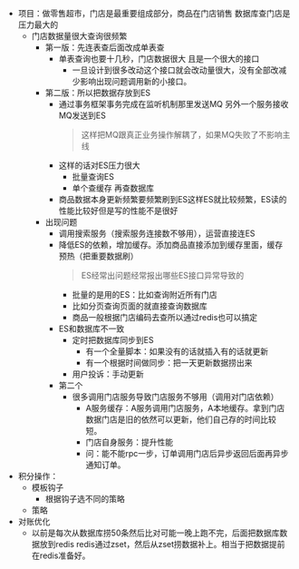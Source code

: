 - 项目：做零售超市，门店是最重要组成部分，商品在门店销售 数据库查门店是压力最大的
	- 门店数据量很大查询很频繁
		- 第一版：先连表查后面改成单表查
			- 单表查询也要十几秒，门店数据很大 且是一个很大的接口
				- 一旦设计到很多改动这个接口就会改动量很大，没有全部改减少影响出现问题调用新的小接口。
		- 第二版：所以把数据存放到ES
			- 通过事务框架事务完成在监听机制那里发送MQ 另外一个服务接收MQ发送到ES
			  > 这样把MQ跟真正业务操作解耦了，如果MQ失败了不影响主线
			- 这样的话对ES压力很大
				- 批量查询ES
				- 单个查缓存 再查数据库
			- 商品数据本身更新频繁要频繁刷到ES这样ES就比较频繁，ES读的性能比较好但是写的性能不是很好
		- 出现问题
			- 调用搜索服务（搜索服务连接数不够用），运营直接连ES
			- 降低ES的依赖，增加缓存。添加商品直接添加到缓存里面，缓存预热（把重要数据刷）
			  > ES经常出问题经常报出哪些ES接口异常导致的
				- 批量的是用的ES：比如查询附近所有门店
				- 比如分页查询页面的就直接查询数据库
				- 商品一般根据门店编码去查所以通过redis也可以搞定
			- ES和数据库不一致
				- 定时把数据库同步到ES
					- 有一个全量脚本：如果没有的话就插入有的话就更新
					- 有一个根据时间做同步：把一天更新数据捞出来
				- 用户投诉：手动更新
			- 第二个
				- 很多调用门店服务导致门店服务不够用（调用对门店依赖）
					- A服务缓存：A服务调用门店服务，A本地缓存。拿到门店数据门店是旧的依然可以更新，他们自己存的时间比较短。
					- 门店自身服务：提升性能
					- 问：能不能rpc一步，订单调用门店后异步返回后面再异步通知订单。
- 积分操作：
	- 模板钩子
		- 根据钩子选不同的策略
	- 策略
- 对账优化
	- 以前是每次从数据库捞50条然后比对可能一晚上跑不完，后面把数据库数据放到redis redis通过zset，然后从zset捞数据补上。相当于把数据提前在redis准备好。